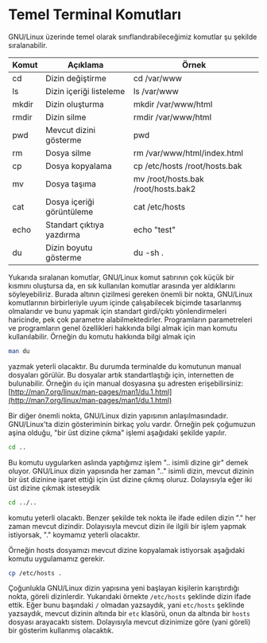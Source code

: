 # Temel Terminal Komutları

GNU/Linux üzerinde temel olarak sınıflandırabileceğimiz komutlar şu şekilde sıralanabilir.

| Komut | Açıklama | Örnek |
| --- | --- | --- |
| cd | Dizin değiştirme | cd /var/www |
| ls | Dizin içeriği listeleme | ls /var/www |
| mkdir | Dizin oluşturma | mkdir /var/www/html |
| rmdir | Dizin silme | rmdir /var/www/html |
| pwd | Mevcut dizini gösterme | pwd |
| rm | Dosya silme | rm /var/www/html/index.html |
| cp | Dosya kopyalama | cp /etc/hosts /root/hosts.bak |
| mv | Dosya taşıma | mv /root/hosts.bak /root/hosts.bak2 |
| cat | Dosya içeriği görüntüleme | cat /etc/hosts |
| echo | Standart çıktıya yazdırma | echo "test" |
| du | Dizin boyutu gösterme | du -sh . |

Yukarıda sıralanan komutlar, GNU/Linux komut satırının çok küçük bir kısmını oluştursa da, en sık kullanılan komutlar arasında yer aldıklarını söyleyebiliriz. Burada altının çizilmesi gereken önemli bir nokta, GNU/Linux komutlarının birbirleriyle uyum içinde çalışabilecek biçimde tasarlanmış olmalarıdır ve bunu yapmak için standart girdi/çıktı yönlendirmeleri haricinde, pek çok parametre alabilmektedirler. Programların parametreleri ve programların genel özellikleri hakkında bilgi almak için man komutu kullanılabilir. Örneğin du komutu hakkında bilgi almak için

```bash
man du
```

yazmak yeterli olacaktır. Bu durumda terminalde du komutunun manual dosyaları görülür. Bu dosyalar artık standartlaştığı için, internetten de bulunabilir. Örneğin `du` için manual dosyasına şu adresten erişebilirsiniz: [http://man7.org/linux/man-pages/man1/du.1.html](http://man7.org/linux/man-pages/man1/du.1.html)

Bir diğer önemli nokta, GNU/Linux dizin yapısının anlaşılmasındadır. GNU/Linux'ta dizin gösteriminin birkaç yolu vardır. Örneğin pek çoğumuzun aşina olduğu, "bir üst dizine çıkma" işlemi aşağıdaki şekilde yapılır.

```bash
cd ..
```

Bu komutu uygularken aslında yaptığımız işlem ".. isimli dizine gir" demek oluyor. GNU/Linux dizin yapısında her zaman ".." isimli dizin, mevcut dizinin bir üst dizinine işaret ettiği için üst dizine çıkmış oluruz. Dolayısıyla eğer iki üst dizine çıkmak isteseydik

```bash
cd ../..
```

komutu yeterli olacaktı. Benzer şekilde tek nokta ile ifade edilen dizin "." her zaman mevcut dizindir. Dolayısıyla mevcut dizin ile ilgili bir işlem yapmak istiyorsak, "." koymamız yeterli olacaktır.

Örneğin hosts dosyamızı mevcut dizine kopyalamak istiyorsak aşağıdaki komutu uygulamamız gerekir.

```bash
cp /etc/hosts .
```

Çoğunlukla GNU/Linux dizin yapısına yeni başlayan kişilerin karıştırdığı nokta, göreli dizinlerdir. Yukarıdaki örnekte `/etc/hosts` şeklinde dizin ifade ettik. Eğer bunu başındaki `/` olmadan yazsaydık, yani `etc/hosts` şeklinde yazsaydık, mevcut dizinin altında bir `etc` klasörü, onun da altında bir `hosts` dosyası arayacaktı sistem. Dolayısıyla mevcut dizinimize göre \(yani göreli\) bir gösterim kullanmış olacaktık.

